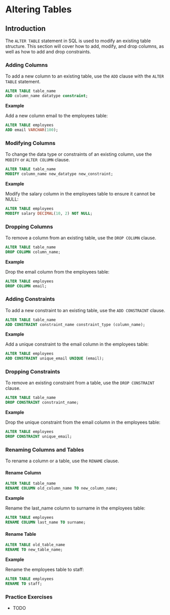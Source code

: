 # Altering Tables

## Introduction
The `ALTER TABLE` statement in SQL is used to modify an existing table structure. This section will cover how to add, modify, and drop columns, as well as how to add and drop constraints.

### Adding Columns
To add a new column to an existing table, use the `ADD` clause with the `ALTER TABLE` statement.

```sql
ALTER TABLE table_name
ADD column_name datatype constraint;
```

**Example**

Add a new column email to the employees table:

```sql
ALTER TABLE employees
ADD email VARCHAR(100);
```

### Modifying Columns
To change the data type or constraints of an existing column, use the` MODIFY` or `ALTER COLUMN` clause.

```sql
ALTER TABLE table_name
MODIFY column_name new_datatype new_constraint;
```

**Example**

Modify the salary column in the employees table to ensure it cannot be NULL:

```sql
ALTER TABLE employees
MODIFY salary DECIMAL(10, 2) NOT NULL;
```

### Dropping Columns
To remove a column from an existing table, use the `DROP COLUMN` clause.

```sql
ALTER TABLE table_name
DROP COLUMN column_name;
```

**Example**

Drop the email column from the employees table:

```sql
ALTER TABLE employees
DROP COLUMN email;
```

### Adding Constraints
To add a new constraint to an existing table, use the `ADD CONSTRAINT` clause.

```sql
ALTER TABLE table_name
ADD CONSTRAINT constraint_name constraint_type (column_name);
```

**Example**

Add a unique constraint to the email column in the employees table:

```sql
ALTER TABLE employees
ADD CONSTRAINT unique_email UNIQUE (email);
```

### Dropping Constraints
To remove an existing constraint from a table, use the `DROP CONSTRAINT` clause.

```sql
ALTER TABLE table_name
DROP CONSTRAINT constraint_name;
```

**Example**

Drop the unique constraint from the email column in the employees table:

```sql
ALTER TABLE employees
DROP CONSTRAINT unique_email;
```

### Renaming Columns and Tables
To rename a column or a table, use the `RENAME` clause.

#### Rename Column

```sql
ALTER TABLE table_name
RENAME COLUMN old_column_name TO new_column_name;
```

**Example**

Rename the last_name column to surname in the employees table:

```sql
ALTER TABLE employees
RENAME COLUMN last_name TO surname;
```

#### Rename Table

```sql
ALTER TABLE old_table_name
RENAME TO new_table_name;
```

**Example**

Rename the employees table to staff:

```sql
ALTER TABLE employees
RENAME TO staff;
```

### Practice Exercises
* TODO
